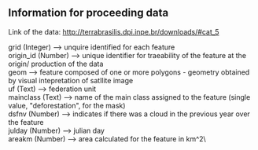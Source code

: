 ## Information for proceeding data

Link of the data: http://terrabrasilis.dpi.inpe.br/downloads/#cat_5

grid (Integer) --> unquire identified for each feature\
origin_id (Number) --> unique identifier for traeability of the feature at the origin/ production of the data\
geom --> feature composed of one or more polygons - geometry obtained by visual intepretation of satllite image\
uf (Text) --> federation unit\
mainclass (Text) --> name of the main class assigned to the feature (single value, "deforestation", for the mask)\
dsfnv (Number) --> indicates if there was a cloud in the previous year over the feature\
julday (Number) --> julian day\
areakm (Number) --> area calculated for the feature in km^2\